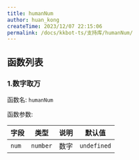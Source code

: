 ```yaml
---
title: humanNum
author: huan_kong
createTime: 2023/12/07 22:15:06
permalink: /docs/kkbot-ts/支持库/humanNum/
---
```


## 函数列表

### 1.数字取万

函数名: `humanNum`

函数参数:

| 字段  | 类型     | 说明 | 默认值      |
| ----- | -------- | ---- | ----------- |
| `num` | `number` | 数字 | `undefined` |
